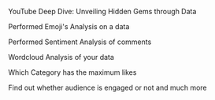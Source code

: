 YouTube Deep Dive: Unveiling Hidden Gems through Data

Performed Emoji's Analysis on a data

Performed Sentiment Analysis of comments

Wordcloud Analysis of your data

Which Category has the maximum likes 

Find out whether audience is engaged or not
and much more
